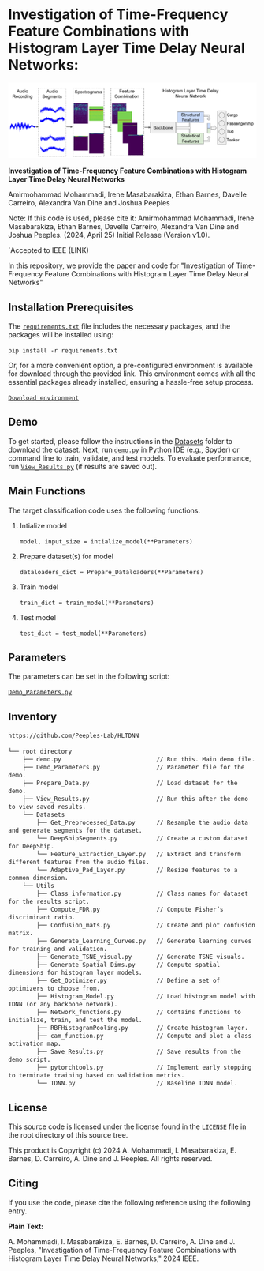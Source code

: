 # Investigation of Time-Frequency Feature Combinations with Histogram Layer Time Delay Neural Networks:
<p align="center">
  <img src="Figures/PicFull.png" alt="Workflow Diagram">
</p>


**Investigation of Time-Frequency Feature Combinations with Histogram Layer Time Delay Neural Networks**

Amirmohammad Mohammadi, Irene Masabarakiza, Ethan Barnes, Davelle Carreiro, Alexandra Van Dine and Joshua Peeples

Note: If this code is used, please cite it: Amirmohammad Mohammadi, Irene Masabarakiza, Ethan Barnes, Davelle Carreiro, Alexandra Van Dine and Joshua Peeples. (2024, April 25) Initial Release (Version v1.0). 

`Accepted to IEEE (LINK)

In this repository, we provide the paper and code for "Investigation of Time-Frequency Feature Combinations with Histogram Layer Time Delay Neural Networks"

## Installation Prerequisites

The [`requirements.txt`](requirements.txt) file includes the necessary packages, and the packages will be installed using:

   ```pip install -r requirements.txt```
   
Or, for a more convenient option, a pre-configured environment is available for download through the provided link. This environment comes with all the essential packages already installed, ensuring a hassle-free setup process.

[`Download environment`](https://drive.google.com/file/d/1aEYvnnuhuU3evd0FZ63ex2EdC1INGLMl/view?usp=sharing)

## Demo

To get started, please follow the instructions in the [Datasets](Datasets) folder to download the dataset.
Next, run [`demo.py`](demo.py) in Python IDE (e.g., Spyder) or command line to train, validate, and test models. 
To evaluate performance,
run [`View_Results.py`](View_Results.py) (if results are saved out).

## Main Functions

The target classification code uses the following functions. 

1. Intialize model  

   ```model, input_size = intialize_model(**Parameters)```

2. Prepare dataset(s) for model
   
   ```dataloaders_dict = Prepare_Dataloaders(**Parameters)```

3. Train model 

   ```train_dict = train_model(**Parameters)```

4. Test model

   ```test_dict = test_model(**Parameters)```

## Parameters

The parameters can be set in the following script:
   
[`Demo_Parameters.py`](Demo_Parameters.py)

## Inventory

```
https://github.com/Peeples-Lab/HLTDNN 

└── root directory
    ├── demo.py                           // Run this. Main demo file.
    ├── Demo_Parameters.py                // Parameter file for the demo.
    ├── Prepare_Data.py                   // Load dataset for the demo. 
    ├── View_Results.py                   // Run this after the demo to view saved results. 
    └── Datasets                
        ├── Get_Preprocessed_Data.py      // Resample the audio data and generate segments for the dataset.
        └── DeepShipSegments.py           // Create a custom dataset for DeepShip.
        └── Feature_Extraction_Layer.py   // Extract and transform different features from the audio files.
        └── Adaptive_Pad_Layer.py         // Resize features to a common dimension.
    └── Utils                     
        ├── Class_information.py          // Class names for dataset for the results script.
        ├── Compute_FDR.py                // Compute Fisher’s discriminant ratio.
        ├── Confusion_mats.py             // Create and plot confusion matrix.
        ├── Generate_Learning_Curves.py   // Generate learning curves for training and validation.
        ├── Generate_TSNE_visual.py       // Generate TSNE visuals.
        ├── Generate_Spatial_Dims.py      // Compute spatial dimensions for histogram layer models.
        ├── Get_Optimizer.py              // Define a set of optimizers to choose from.
        ├── Histogram_Model.py            // Load histogram model with TDNN (or any backbone network).
        ├── Network_functions.py          // Contains functions to initialize, train, and test the model.
        ├── RBFHistogramPooling.py        // Create histogram layer.        
        ├── cam_function.py               // Compute and plot a class activation map.
        ├── Save_Results.py               // Save results from the demo script.
        ├── pytorchtools.py               // Implement early stopping to terminate training based on validation metrics.
        └── TDNN.py                       // Baseline TDNN model.

```

## License

This source code is licensed under the license found in the [`LICENSE`](LICENSE) file in the root directory of this source tree.

This product is Copyright (c) 2024 A. Mohammadi, I. Masabarakiza, E. Barnes, D. Carreiro, A. Dine and J. Peeples. All rights reserved.

## <a name="CitingHist"></a>Citing

If you use the code, please cite the following reference using the following entry.

**Plain Text:**

A. Mohammadi, I. Masabarakiza, E. Barnes, D. Carreiro, A. Dine and J. Peeples, "Investigation of Time-Frequency Feature Combinations with Histogram Layer Time Delay Neural Networks," 2024 IEEE.


